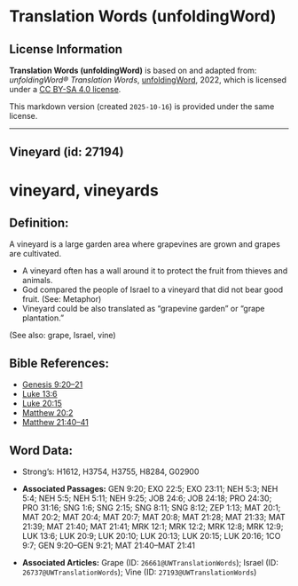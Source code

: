 # Translation Words (unfoldingWord)

## License Information

**Translation Words (unfoldingWord)** is based on and adapted from: _unfoldingWord® Translation Words_, [unfoldingWord](https://unfoldingword.org/utw), 2022, which is licensed under a [CC BY-SA 4.0 license](https://creativecommons.org/licenses/by-sa/4.0/legalcode.en).

This markdown version (created `2025-10-16`) is provided under the same license.



--------------------------------

## Vineyard (id: 27194)

vineyard, vineyards
===================

Definition:
-----------

A vineyard is a large garden area where grapevines are grown and grapes are cultivated.

* A vineyard often has a wall around it to protect the fruit from thieves and animals.
* God compared the people of Israel to a vineyard that did not bear good fruit. (See: Metaphor)
* Vineyard could be also translated as “grapevine garden” or “grape plantation.”

(See also: grape, Israel, vine)

Bible References:
-----------------

* [Genesis 9:20–21](https://ref.ly/Gen9:20-Gen9:21)
* [Luke 13:6](https://ref.ly/Luke13:6)
* [Luke 20:15](https://ref.ly/Luke20:15)
* [Matthew 20:2](https://ref.ly/Matt20:2)
* [Matthew 21:40–41](https://ref.ly/Matt21:40-Matt21:41)

Word Data:
----------

* Strong’s: H1612, H3754, H3755, H8284, G02900

* **Associated Passages:** GEN 9:20; EXO 22:5; EXO 23:11; NEH 5:3; NEH 5:4; NEH 5:5; NEH 5:11; NEH 9:25; JOB 24:6; JOB 24:18; PRO 24:30; PRO 31:16; SNG 1:6; SNG 2:15; SNG 8:11; SNG 8:12; ZEP 1:13; MAT 20:1; MAT 20:2; MAT 20:4; MAT 20:7; MAT 20:8; MAT 21:28; MAT 21:33; MAT 21:39; MAT 21:40; MAT 21:41; MRK 12:1; MRK 12:2; MRK 12:8; MRK 12:9; LUK 13:6; LUK 20:9; LUK 20:10; LUK 20:13; LUK 20:15; LUK 20:16; 1CO 9:7; GEN 9:20–GEN 9:21; MAT 21:40–MAT 21:41
* **Associated Articles:** Grape (ID: `26661@UWTranslationWords`); Israel (ID: `26737@UWTranslationWords`); Vine (ID: `27193@UWTranslationWords`)

